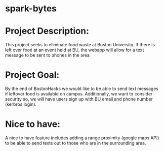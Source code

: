 # spark-bytes

# Project Description: 
This project seeks to eliminate food waste at Boston University. If there is left over food at an event held at BU, the webapp will allow for a text message to be sent to phones in the area. 


# Project Goal: 
By the end of BostonHacks we would like to be able to send text messages if leftover food is available on campus. 
Additionally, we want to consider security so, we will have users sign up with BU email and phone number (kerbros login). 

# Nice to have:
A nice to have feature includes adding a range proximity (google maps API) to be able to send texts out to those who are in the surrounding area.  



